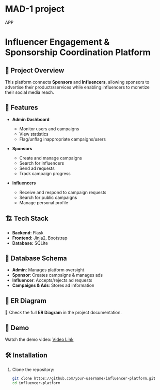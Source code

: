 # MAD-1 project
 APP
# Influencer Engagement & Sponsorship Coordination Platform

## 📌 Project Overview
This platform connects **Sponsors** and **Influencers**, allowing sponsors to advertise their products/services while enabling influencers to monetize their social media reach.

## 🚀 Features
- **Admin Dashboard**  
  - Monitor users and campaigns  
  - View statistics  
  - Flag/unflag inappropriate campaigns/users  

- **Sponsors**  
  - Create and manage campaigns  
  - Search for influencers  
  - Send ad requests  
  - Track campaign progress  

- **Influencers**  
  - Receive and respond to campaign requests  
  - Search for public campaigns  
  - Manage personal profile  

## 🏗️ Tech Stack
- **Backend:** Flask  
- **Frontend:** Jinja2, Bootstrap  
- **Database:** SQLite  

## 📂 Database Schema
- **Admin**: Manages platform oversight  
- **Sponsor**: Creates campaigns & manages ads  
- **Influencer**: Accepts/rejects ad requests  
- **Campaigns & Ads**: Stores ad information  

## 📜 ER Diagram
📌 Check the full **ER Diagram** in the project documentation.  

## 🎥 Demo
Watch the demo video: [Video Link](https://drive.google.com/file/d/1j7-a6HItbEDheQlUqMoW5py96vadOiN6/view?usp=sharing)  

## 🛠 Installation
1. Clone the repository:
   ```sh
   git clone https://github.com/your-username/influencer-platform.git
   cd influencer-platform
